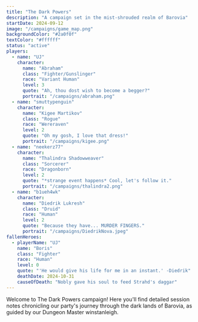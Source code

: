 ```yaml
---
title: "The Dark Powers"
description: "A campaign set in the mist-shrouded realm of Barovia"
startDate: 2024-09-12
image: "/campaigns/game_map.png"
backgroundColor: "#2a0f0f"
textColor: "#ffffff"
status: "active"
players:
  - name: "UJ"
    character:
      name: "Abraham"
      class: "Fighter/Gunslinger"
      race: "Variant Human"
      level: 3
      quote: "Ah, thou dost wish to become a begger?"
      portrait: "/campaigns/abraham.png"
  - name: "smuttypenguin"
    character:
      name: "Kigee Martikov"
      class: "Rogue"
      race: "Wereraven"
      level: 2
      quote: "Oh my gosh, I love that dress!"
      portrait: "/campaigns/kigee.png"
  - name: "neekerz77"
    character:
      name: "Thalindra Shadowweaver"
      class: "Sorcerer"
      race: "Dragonborn"
      level: 2
      quote: "*strange event happens* Cool, let's follow it."
      portrait: "/campaigns/thalindra2.png"
  - name: "b1ueh4wk"
    character:
      name: "Diedrik Lukresh"
      class: "Druid"
      race: "Human"
      level: 2
      quote: "Because they have... MURDER FINGERS."
      portrait: "/campaigns/DiedrikNova.jpeg"
fallenHeroes:
  - playerName: "UJ"
    name: "Boris"
    class: "Fighter"
    race: "Human"
    level: 0
    quote: "'He would give his life for me in an instant.' -Diedrik"
    deathDate: 2024-10-31
    causeOfDeath: "Nobly gave his soul to feed Strahd's daggar"
---
```


Welcome to The Dark Powers campaign! Here you'll find detailed session notes chronicling our party's journey through the dark lands of Barovia, as guided by our Dungeon Master winstanleigh.
